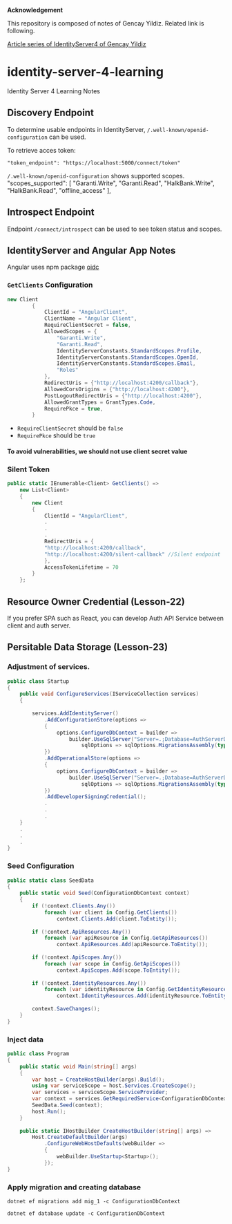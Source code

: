 **Acknowledgement**

This repository is composed of notes of Gencay Yildiz. Related link is following.

[Article series of IdentityServer4 of Gencay Yildiz](https://www.gencayyildiz.com/blog/category/identityserver4/)

# identity-server-4-learning
Identity Server 4 Learning Notes

## Discovery Endpoint 

To determine usable endpoints in IdentityServer, `/.well-known/openid-configuration` can be used.

To retrieve acces token: 

`"token_endpoint": "https://localhost:5000/connect/token"`

`/.well-known/openid-configuration` shows supported scopes.
"scopes_supported": [
        "Garanti.Write",
        "Garanti.Read",
        "HalkBank.Write",
        "HalkBank.Read",
        "offline_access"
],

## Introspect Endpoint

Endpoint `/connect/introspect` can be used to see token status and scopes.


## IdentityServer and Angular App Notes

Angular uses npm package [oidc](https://www.npmjs.com/package/oidc-client)

### `GetClients` Configuration

```c#
new Client
        {
            ClientId = "AngularClient",
            ClientName = "Angular Client",
            RequireClientSecret = false,
            AllowedScopes = {
                "Garanti.Write",
                "Garanti.Read",
                IdentityServerConstants.StandardScopes.Profile,
                IdentityServerConstants.StandardScopes.OpenId,
                IdentityServerConstants.StandardScopes.Email,
                "Roles"
            },
            RedirectUris = {"http://localhost:4200/callback"},
            AllowedCorsOrigins = {"http://localhost:4200"},
            PostLogoutRedirectUris = {"http://localhost:4200"},
            AllowedGrantTypes = GrantTypes.Code,
            RequirePkce = true,
        }

```

- `RequireClientSecret` should be `false`
- `RequirePkce` should be `true` 

#### To avoid vulnerabilities, we **should not** use client secret value

### Silent Token

```c#
public static IEnumerable<Client> GetClients() =>
    new List<Client>
    {
        new Client
        {
            ClientId = "AngularClient",
            .
            .
            .
            RedirectUris = {
            "http://localhost:4200/callback", 
            "http://localhost:4200/silent-callback" //Silent endpoint
            },
            AccessTokenLifetime = 70
        }
    };
```

## Resource Owner Credential (Lesson-22)

If you prefer SPA such as React, you can develop Auth API Service between client and auth server.

## Persitable Data Storage (Lesson-23)

### Adjustment of services.
```c#
public class Startup
{
    public void ConfigureServices(IServiceCollection services)
    {
 
        services.AddIdentityServer()
            .AddConfigurationStore(options =>
            {
                options.ConfigureDbContext = builder =>
                    builder.UseSqlServer("Server=.;Database=AuthServerDB;Trusted_Connection=True;",
                        sqlOptions => sqlOptions.MigrationsAssembly(typeof(Startup).GetTypeInfo().Assembly.GetName().Name));
            })
            .AddOperationalStore(options =>
            {
                options.ConfigureDbContext = builder =>
                    builder.UseSqlServer("Server=.;Database=AuthServerDB;Trusted_Connection=True;",
                        sqlOptions => sqlOptions.MigrationsAssembly(typeof(Startup).GetTypeInfo().Assembly.GetName().Name));
            })
            .AddDeveloperSigningCredential();
            .
            .
            .
    }
    .
    .
    .
}
```

### Seed Configuration

```c#
public static class SeedData
{
    public static void Seed(ConfigurationDbContext context)
    {
        if (!context.Clients.Any())
            foreach (var client in Config.GetClients())
                context.Clients.Add(client.ToEntity());
 
        if (!context.ApiResources.Any())
            foreach (var apiResource in Config.GetApiResources())
                context.ApiResources.Add(apiResource.ToEntity());
 
        if (!context.ApiScopes.Any())
            foreach (var scope in Config.GetApiScopes())
                context.ApiScopes.Add(scope.ToEntity());
 
        if (!context.IdentityResources.Any())
            foreach (var identityResource in Config.GetIdentityResources())
                context.IdentityResources.Add(identityResource.ToEntity());
 
        context.SaveChanges();
    }
}
```

### Inject data

```c#
public class Program
{
    public static void Main(string[] args)
    {
        var host = CreateHostBuilder(args).Build();
        using var serviceScope = host.Services.CreateScope();
        var services = serviceScope.ServiceProvider;
        var context = services.GetRequiredService<ConfigurationDbContext>();
        SeedData.Seed(context);
        host.Run();
    }
 
    public static IHostBuilder CreateHostBuilder(string[] args) =>
        Host.CreateDefaultBuilder(args)
            .ConfigureWebHostDefaults(webBuilder =>
            {
                webBuilder.UseStartup<Startup>();
            });
}
```

### Apply migration and creating database

`dotnet ef migrations add mig_1 -c ConfigurationDbContext`

`dotnet ef database update -c ConfigurationDbContext` 
